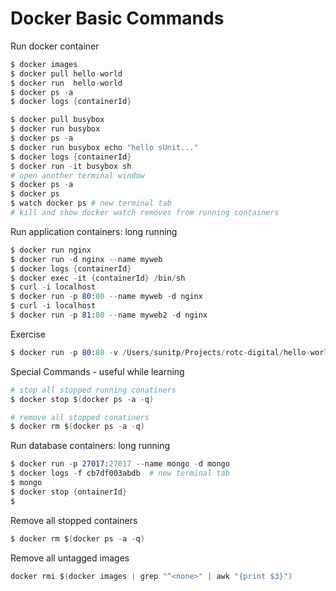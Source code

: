 # Docker Basic Commands

Run docker container
```s
$ docker images  
$ docker pull hello-world
$ docker run  hello-world
$ docker ps -a
$ docker logs {containerId}

$ docker pull busybox
$ docker run busybox
$ docker ps -a
$ docker run busybox echo "hello sUnit..."
$ docker logs {containerId}
$ docker run -it busybox sh
# open another terminal window
$ docker ps -a
$ docker ps
$ watch docker ps # new terminal tab
# kill and show docker watch removes from running containers
```

Run application containers: long running
```s
$ docker run nginx
$ docker run -d nginx --name myweb
$ docker logs {containerId}
$ docker exec -it {containerId} /bin/sh
$ curl -i localhost
$ docker run -p 80:80 --name myweb -d nginx 
$ curl -i localhost
$ docker run -p 81:80 --name myweb2 -d nginx
```

Exercise
```s
$ docker run -p 80:80 -v /Users/sunitp/Projects/rotc-digital/hello-world-nodejs/www:/usr/share/nginx/html:ro --name myweb -d nginx 


```

Special Commands - useful while learning
```s
# stop all stopped running conatiners
$ docker stop $(docker ps -a -q)

# remove all stopped conatiners
$ docker rm $(docker ps -a -q)
```

Run database containers: long running
```s
$ docker run -p 27017:27017 --name mongo -d mongo
$ docker logs -f cb7df003abdb  # new terminal tab
$ mongo
$ docker stop {ontainerId}
$ 
```


Remove all stopped containers
```s
$ docker rm $(docker ps -a -q)
```

Remove all untagged images
```s
docker rmi $(docker images | grep "^<none>" | awk "{print $3}")
```




